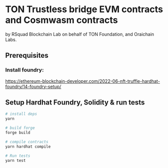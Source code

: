 # TON Trustless bridge EVM contracts and Cosmwasm contracts

by RSquad Blockchain Lab on behalf of TON Foundation, and Oraichain Labs.

## Prerequisites

### Install foundry: 

https://ethereum-blockchain-developer.com/2022-06-nft-truffle-hardhat-foundry/14-foundry-setup/

## Setup Hardhat Foundry, Solidity & run tests

```bash
# install deps
yarn

# build forge
forge build

# compile contracts
yarn hardhat compile

# Run tests
yarn test
```